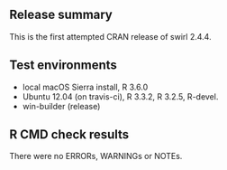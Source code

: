 ## Release summary

This is the first attempted CRAN release of swirl 2.4.4.

## Test environments

* local macOS Sierra install, R 3.6.0
* Ubuntu 12.04 (on travis-ci), R 3.3.2, R 3.2.5, R-devel.
* win-builder (release)

## R CMD check results

There were no ERRORs, WARNINGs or NOTEs.